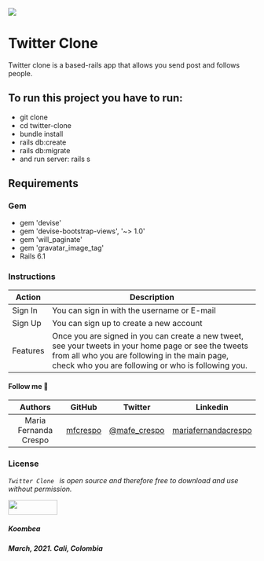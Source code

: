 ![](https://www.muycomputer.com/wp-content/uploads/2020/05/twitter.jpg)

# Twitter Clone

Twitter clone is a based-rails app that allows you send post and follows people.

## To run this project you have to run:
* git clone <repo>
* cd twitter-clone
* bundle install
* rails db:create
* rails db:migrate
* and run server: rails s

## Requirements

### Gem
* gem 'devise'
* gem 'devise-bootstrap-views', '~> 1.0'
* gem 'will_paginate'
* gem 'gravatar_image_tag'
* Rails 6.1

### Instructions

| **Action** | **Description** |
|---|---|
| Sign In  | You can sign in with the username or E-mail  |
| Sign Up  | You can sign up to create a new account  |
| Features  | Once you are signed in you can create a new tweet, see your tweets in your home page or see the tweets from all who you are following in the main page, check who you are following or who is following you.  |

#### Follow me 💬

| Authors | GitHub | Twitter | Linkedin |
| :---: | :---: | :---: | :---: |
| Maria Fernanda Crespo | [mfcrespo](https://github.com/mfcrespo) | [@mafe_crespo](https://twitter.com/mafe_crespo) | [mariafernandacrespo](https://www.linkedin.com/in/mariafernandacrespo) |

### License
*`Twitter Clone ` is open source and therefore free to download and use without permission.*

<a href="url"><img src="https://www.python.org.co/usuarios/koombea/koombea-horizontal.png" align="middle" width="100" height="30"></a>

##### Koombea
##### March, 2021. Cali, Colombia